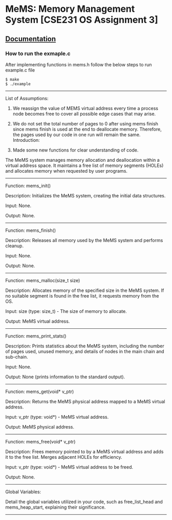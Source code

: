 # MeMS: Memory Management System [CSE231 OS Assignment 3]
[Documentation](https://docs.google.com/document/d/1Gs9kC3187lLrinvK1SueTc8dHCJ0QP43eRlrCRlXiCY/edit?usp=sharing)
---

### How to run the exmaple.c
After implementing functions in mems.h follow the below steps to run example.c file
```
$ make
$ ./example
```
----------------------------------------------------------------------------------------------------
List of Assumptions:

1. We reassign the value of MEMS virtual address every time a process node becomes free to cover all possible edge cases that may arise.

2. We do not set the total number of pages to 0 after using mems finish since mems finish is used at the end to deallocate memory. Therefore, the pages used by our code in one run will remain the same.
Introduction:

3. Made some new functions for clear understanding of code. 

The MeMS system manages memory allocation and deallocation within a virtual address space.
It maintains a free list of memory segments (HOLEs) and allocates memory when requested by user programs.

----------------------------------------------------------------------------------------------------
Function: mems_init()

Description:
Initializes the MeMS system, creating the initial data structures.

Input:
None.

Output:
None.

---------------------------------------------------------------------------------------------------
Function: mems_finish()

Description:
Releases all memory used by the MeMS system and performs cleanup.

Input:
None.

Output:
None.

---------------------------------------------------------------------------------------------------
Function: mems_malloc(size_t size)

Description:
Allocates memory of the specified size in the MeMS system. If no suitable segment is found in the free list, it requests memory from the OS.

Input:
size (type: size_t) - The size of memory to allocate.

Output:
MeMS virtual address.

---------------------------------------------------------------------------------------------------
Function: mems_print_stats()

Description:
Prints statistics about the MeMS system, including the number of pages used, unused memory, and details of nodes in the main chain and sub-chain.

Input:
None.

Output:
None (prints information to the standard output).

---------------------------------------------------------------------------------------------------
Function: mems_get(void* v_ptr)

Description:
Returns the MeMS physical address mapped to a MeMS virtual address.

Input:
v_ptr (type: void*) - MeMS virtual address.

Output:
MeMS physical address.

---------------------------------------------------------------------------------------------------
Function: mems_free(void* v_ptr)

Description:
Frees memory pointed to by a MeMS virtual address and adds it to the free list. Merges adjacent HOLEs for efficiency.

Input:
v_ptr (type: void*) - MeMS virtual address to be freed.

Output:
None.

---------------------------------------------------------------------------------------------------
Global Variables:

Detail the global variables utilized in your code, such as free_list_head and mems_heap_start, explaining their significance.

---------------------------------------------------------------------------------------------------


